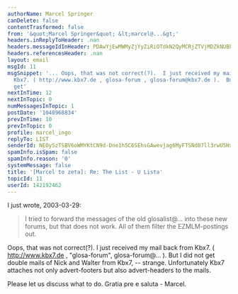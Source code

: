```yaml
---
authorName: Marcel Springer
canDelete: false
contentTrasformed: false
from: '&quot;Marcel Springer&quot; &lt;marcel@...&gt;'
headers.inReplyToHeader: .nan
headers.messageIdInHeader: PDAwYjEwMWMyZjYyZiRiOTdkN2QyMCRjZTVjMDZkNUBkZWZhdWx0Pg==
headers.referencesHeader: .nan
layout: email
msgId: 11
msgSnippet: '... Oops, that was not correct(?).  I just received my mail back from
  Kbx7. ( http://www.kbx7.de , glosa-forum , glosa-forum@kbx7.de ).  But I did not
  get'
nextInTime: 12
nextInTopic: 0
numMessagesInTopic: 1
postDate: '1048968834'
prevInTime: 10
prevInTopic: 0
profile: marcel_ingo
replyTo: LIST
senderId: NEOySzTSBV6oWMYKtCN9d-Dne1h5C6SEhsGAwevjag6MyFTSNd87ll3rwU5HxIPuOkKrOF35sVusmSdzSHcHg62HvNJYwNKJ1u3HjOZm
spamInfo.isSpam: false
spamInfo.reason: '0'
systemMessage: false
title: '[Marcel to zeta]: Re: The List - U Lista'
topicId: 11
userId: 142192462
---
```


I just wrote, 2003-03-29:
 > I tried to forward the messages of the old glosalist@...
 > into these new forums, but that does not work.  All of them filter
 > the EZMLM-postings out.

Oops, that was not correct(?).  I just received my mail back from Kbx7.
( http://www.kbx7.de , "glosa-forum", glosa-forum@... ).  But I
did not get double mails of Nick and Walter from Kbx7, -- strange.
Unfortunately Kbx7 attaches not only advert-footers but also
advert-headers to the mails.

Please let us discuss what to do.  Gratia pre e saluta - Marcel.




